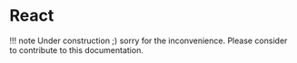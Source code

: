 # React

!!! note
    Under construction ;) sorry for the inconvenience. Please consider to
    contribute to this documentation.
